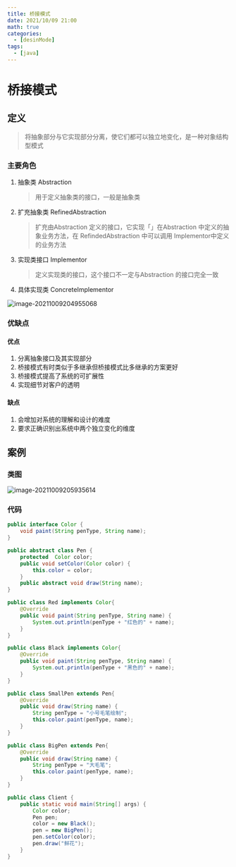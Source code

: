 ```yaml
---
title: 桥接模式
date: 2021/10/09 21:00
math: true
categories:
  - [desinMode]
tags:
  - [java]
---
```


# 桥接模式

## 定义

> 将抽象部分与它实现部分分离，使它们都可以独立地变化，是一种对象结构型模式

### 主要角色

1. 抽象类 Abstraction

   > 用于定义抽象类的接口，一般是抽象类

2. 扩充抽象类 RefinedAbstraction

   > 扩充由Abstraction 定义的接口，它实现「」在Abstraction 中定义的抽象业务方法，在 RefindedAbstraction 中可以调用 Implementor中定义的业务方法

3. 实现类接口 Implementor

   > 定义实现类的接口，这个接口不一定与Abstraction 的接口完全一致

4. 具体实现类 ConcreteImplementor

   

![image-20211009204955068](https://fastly.jsdelivr.net/gh/xiaou66/picture@master/image/1633783798629image-20211009204955068.png)

### 优缺点

#### 优点

1. 分离抽象接口及其实现部分
2. 桥接模式有时类似于多继承但桥接模式比多继承的方案更好
3. 桥接模式提高了系统的可扩展性
4. 实现细节对客户的透明

#### 缺点

1. 会增加对系统的理解和设计的难度
2. 要求正确识别出系统中两个独立变化的维度

## 案例

### 类图

![image-20211009205935614](https://fastly.jsdelivr.net/gh/xiaou66/picture@master/image/1633784377196image-20211009205935614.png)

### 代码

```java Color.java
public interface Color {
    void paint(String penType, String name);
}
```

```java Pen.java
public abstract class Pen {
    protected  Color color;
    public void setColor(Color color) {
        this.color = color;
    }
    public abstract void draw(String name);
}
```

```java Red.java
public class Red implements Color{
    @Override
    public void paint(String penType, String name) {
        System.out.println(penType + "红色的" + name);
    }
}
```

```java Black.java
public class Black implements Color{
    @Override
    public void paint(String penType, String name) {
        System.out.println(penType + "黑色的" + name);
    }
}
```

```java SmallPen.java
public class SmallPen extends Pen{
    @Override
    public void draw(String name) {
        String penType = "小号毛笔绘制";
        this.color.paint(penType, name);
    }
}
```

```java BigPen.java
public class BigPen extends Pen{
    @Override
    public void draw(String name) {
        String penType = "大毛笔";
        this.color.paint(penType, name);
    }
}
```

```java Client.java
public class Client {
    public static void main(String[] args) {
        Color color;
        Pen pen;
        color = new Black();
        pen = new BigPen();
        pen.setColor(color);
        pen.draw("鲜花");
    }
}
```

